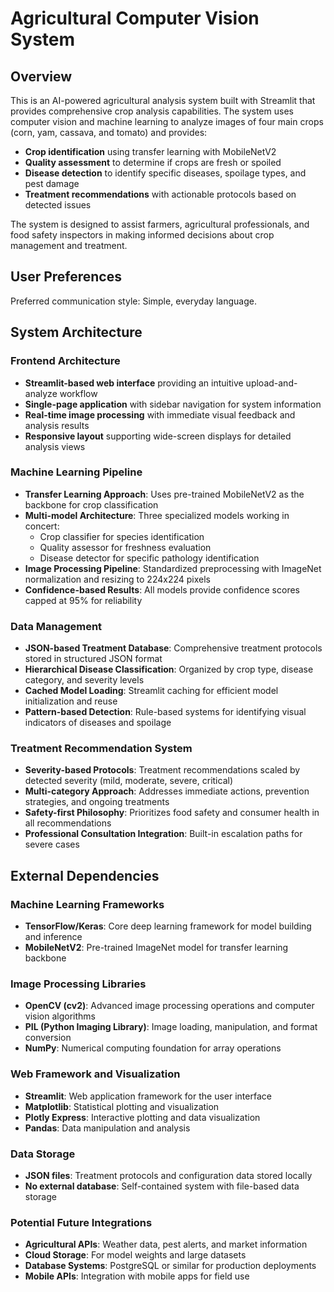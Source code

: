 # Agricultural Computer Vision System

## Overview

This is an AI-powered agricultural analysis system built with Streamlit that provides comprehensive crop analysis capabilities. The system uses computer vision and machine learning to analyze images of four main crops (corn, yam, cassava, and tomato) and provides:

- **Crop identification** using transfer learning with MobileNetV2
- **Quality assessment** to determine if crops are fresh or spoiled
- **Disease detection** to identify specific diseases, spoilage types, and pest damage
- **Treatment recommendations** with actionable protocols based on detected issues

The system is designed to assist farmers, agricultural professionals, and food safety inspectors in making informed decisions about crop management and treatment.

## User Preferences

Preferred communication style: Simple, everyday language.

## System Architecture

### Frontend Architecture
- **Streamlit-based web interface** providing an intuitive upload-and-analyze workflow
- **Single-page application** with sidebar navigation for system information
- **Real-time image processing** with immediate visual feedback and analysis results
- **Responsive layout** supporting wide-screen displays for detailed analysis views

### Machine Learning Pipeline
- **Transfer Learning Approach**: Uses pre-trained MobileNetV2 as the backbone for crop classification
- **Multi-model Architecture**: Three specialized models working in concert:
  - Crop classifier for species identification
  - Quality assessor for freshness evaluation
  - Disease detector for specific pathology identification
- **Image Processing Pipeline**: Standardized preprocessing with ImageNet normalization and resizing to 224x224 pixels
- **Confidence-based Results**: All models provide confidence scores capped at 95% for reliability

### Data Management
- **JSON-based Treatment Database**: Comprehensive treatment protocols stored in structured JSON format
- **Hierarchical Disease Classification**: Organized by crop type, disease category, and severity levels
- **Cached Model Loading**: Streamlit caching for efficient model initialization and reuse
- **Pattern-based Detection**: Rule-based systems for identifying visual indicators of diseases and spoilage

### Treatment Recommendation System
- **Severity-based Protocols**: Treatment recommendations scaled by detected severity (mild, moderate, severe, critical)
- **Multi-category Approach**: Addresses immediate actions, prevention strategies, and ongoing treatments
- **Safety-first Philosophy**: Prioritizes food safety and consumer health in all recommendations
- **Professional Consultation Integration**: Built-in escalation paths for severe cases

## External Dependencies

### Machine Learning Frameworks
- **TensorFlow/Keras**: Core deep learning framework for model building and inference
- **MobileNetV2**: Pre-trained ImageNet model for transfer learning backbone

### Image Processing Libraries
- **OpenCV (cv2)**: Advanced image processing operations and computer vision algorithms
- **PIL (Python Imaging Library)**: Image loading, manipulation, and format conversion
- **NumPy**: Numerical computing foundation for array operations

### Web Framework and Visualization
- **Streamlit**: Web application framework for the user interface
- **Matplotlib**: Statistical plotting and visualization
- **Plotly Express**: Interactive plotting and data visualization
- **Pandas**: Data manipulation and analysis

### Data Storage
- **JSON files**: Treatment protocols and configuration data stored locally
- **No external database**: Self-contained system with file-based data storage

### Potential Future Integrations
- **Agricultural APIs**: Weather data, pest alerts, and market information
- **Cloud Storage**: For model weights and large datasets
- **Database Systems**: PostgreSQL or similar for production deployments
- **Mobile APIs**: Integration with mobile apps for field use